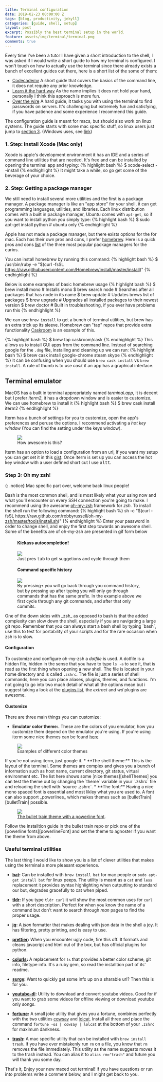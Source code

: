 ```yaml
---
title: Terminal configuration
date: 2019-02-23 00:00:00 Z
tags: [blog, productivity, jekyll]
catagories: [guide, shell, setup]
layout: post
excerpt: Possibly the best terminal setup in the world.
feature: assets/img/terminal/terminal.png
comments: true
---
```


Every time I've been a tutor I have given a short introduction to the shell, I
was asked if I would write a short guide to how my terminal is configured. I
won't touch on how to actually use the terminal since there already exists a
bunch of excellent guides out there, here is a short list of the some of them:

* [Codecademy](https://www.codecademy.com/learn/learn-the-command-line) A short
guide that covers the basics of the command line, it does not require any prior
knowledge.
* [Learn it the hard way](https://learnpythonthehardway.org/book/appendixa.html)
As the name implies it does not hold your hand, personally I think this
approach is more fun.
* [Over the wire](http://overthewire.org/wargames/bandit/)
A hard guide, it tasks you with using the terminal to find passwords on
servers. It's challenging but extremely fun and satisfying, if you have patience
and some experience I recommend this guide.


The configuration guide is meant for macs, but should also work on linux
systems. The guide starts with some mac specific stuff, so linux users just jump
to [section 3](#section3). (Windows uses, see [link][joke])


### 1. Step: Install Xcode (Mac only)
Xcode is apple's development environment it has an IDE and a series of command
line utilities that are needed. It's free and can be installed by opening the
terminal app and typing:
{% highlight bash %}
    $ xcode-select --install
{% endhighlight %}
It might take a while, so go get some of the beverage of your choice.

### 2. Step: Getting a package manager
We still need to install several more utilities and the first is a package
manager. A package manager is like an "app store" for your shell, it can get
programming languages, utilities, and libraries. Each linux distribution comes
with a built in package manager, Ubuntu comes with `apt-get`, so if you want to
install python you simply type:
{% highlight bash %}
    $ sudo apt-get install python # ubuntu only
{% endhighlight %}

Apple has not made a package manager, but there exists options for the for mac.
Each has their own pros and cons, I prefer [homebrew](http://brew.sh).
Here is a quick pros and cons [list][pro-con-list] of the three most popular package
managers for the curios.

You can install homebrew by running this command:
{% highlight bash %}
    $ /usr/bin/ruby -e "$(curl -fsSL https://raw.githubusercontent.com/Homebrew/install/master/install)"
{% endhighlight %}

Below is some examples of basic homebrew usage
{% highlight bash %}
    $ brew install mono # Installs mono
    $ brew search node # Searches after all packages that has node in its name
    $ brew update # Updates brews list of packages
    $ brew upgrade # Upgrades all installed packages to their newest version
    $ brew doctor # Built in troubleshooting, if you ever have problems run this
{% endhighlight %}

We can use `brew install` to get a bunch of terminal utilities, but brew has
an extra trick up its sleeve. Homebrew can "tap" repos that provide extra
functionality [Caskroom](https://caskroom.github.io) is an example of this.

{% highlight bash %}
    $ brew tap caskroom/cask
{% endhighlight %}
This allows us to install GUI apps from the command line.
Instead of searching google for the `.dmg` file, installing and cleaning up we
can run:
{% highlight bash %}
    $ brew cask install google-chrome steam skype
{% endhighlight %}
It can be confusing when you should use `brew cask install` vs `brew
install`. A rule of thumb is to use _cask_ if an app has a graphical interface.


## Terminal emulator
MacOS has a built in terminal appropriately named _terminal.app_, it is decent
but I prefer _iterm2_, it has a dropdown window and is easier to customize.
We can use homebrew to install it
{% highlight bash %}
    $ brew cask install iterm2
{% endhighlight %}

Iterm has a bunch of settings for you to customize, open the app's
preferences and peruse the options. I recommend activating a _hot key window_
(You can find the setting under the keys window).
<figure>
    <a href="/assets/img/terminal/hotkey.png">
	<img src="/assets/img/terminal/hotkey.png">
    </a>
	<figcaption>How awesome is this?</figcaption>
</figure>

Iterm has an option to load a configuration from an url, If you want my setup
you can get set it in this [gist][iterm-gist]. Once Iterm is set up you can
access the hot key window with a user defined short cut I use
<kbd>alt</kbd><kbd>t</kbd>.


### Step 3: Oh my zsh!
<a name="section3"></a>

{: .notice}
Mac specific part over, welcome back linux people!


Bash is the most common shell, and is most likely what your using now and what
you'll encounter on every SSH connection you're going to make. I recommend using
the awesome [oh-my-zsh][oh-zsh] framework for _zsh_.
To install the shell run the following command:
{% highlight bash %}
    sh -c "$(curl -fsSL https://raw.github.com/robbyrussell/oh-my-zsh/master/tools/install.sh)"
{% endhighlight %}
Enter your password in order to change shell, and enjoy the first step towards
an awesome shell. Some of the benefits are of oh-my-zsh are presented in gif
form below
<figure>
    <h4>Kickass autocompletion!</h4>
	<a href="/assets/img/terminal/autocomplete.gif">
        <img src="/assets/img/terminal/autocomplete.gif">
    </a>
	<figcaption>Just pres <kbd>tab</kbd> to get suggetions and cycle through
    them</figcaption>
</figure>
<figure>
    <h4>Command specific history</h4>
	<a href="/assets/img/terminal/commandHistory.gif">
        <img src="/assets/img/terminal/commandHistory.gif">
    </a>
	<figcaption>By pressing<kbd>↑</kbd> you will go back through you command
    history, but by pressing up after typing you will only go through commands
    that has the same prefix. In the example above we first cycle through
    any git commands, and after that only commits.</figcaption>
</figure>
One of the down sides with _zsh_ as opposed to bash is that the added complexity
can slow down the shell, especially if you are navigating a large git repo.
Remember that you can always start a bash shell by typing `bash`, use this to
test for portability of your scripts and for the rare occasion when zsh is to
slow.


#### Configuration
To customize and configure oh-my-zsh a _dotfile_ is used. A dotfile is a hidden
file, hidden in the sense that you have to type `ls -a` to see it, that is
read as the first thing when opening a new shell. The file is located in your
home directory and is called `.zshrc`. The file is just a series of shell
commands, here you can place aliases, plugins, themes, and functions.
I'm not going to go into two much detail of what all the options mean but i
suggest taking a look at the [plugins list][plugins], the _extract_ and _wd_
plugins are awesome.

#### Customize
There are three main things you can customize:
* **Emulator color theme:**. These are the colors of you emulator, how you
customize them depend on the emulator you're using. If you're using iterm
some nice themes can be found [here](https://iterm2colorschemes.com)
<figure>
	<a href="/assets/img/terminal/themes.png">
        <img src="/assets/img/terminal/themes.png">
    </a>
	<figcaption>Examples of different color themes</figcaption>
</figure>
If you're not using iterm, just google it.
* **The shell theme:** This is the layout of the terminal. Some themes are
complex and gives you a bunch of information such as host name, current
directory, git status, virtual environment etc. The list here shows some
[nice themes][shellThemes] you can test the theme out by changing the
`theme` variable in your `.zshrc` file and reloading the shell with
`source .zshrc`.
* **The font:** Having a nice mono spaced font is essential and most likley
what you are used to. A font can also support _powerlines_ which makes themes
such as [bulletTrain][bulletTrain] possible.
<figure>
    <img src="https://camo.githubusercontent.com/c5b0c78df1c3ca27bb2c5577114a92018bbdbee0/687474703a2f2f7261772e6769746875622e636f6d2f6361696f676f6e64696d2f62756c6c65742d747261696e2d6f682d6d792d7a73682d7468656d652f6d61737465722f696d672f707265766965772e676966">
    <figcaption><a href="https://github.com/caiogondim/bullet-train.zsh"
    title="The bullet train theme with a powerline font">The bullet train theme
    with a powerline font</a>.</figcaption>
</figure>
Follow the installtion guide in the bullet train repo or pick one of the
[powerline fonts][powerlineFont] and set the theme to agnoster if you want the
theme from above.

### Useful terminal utilities
The last thing I would like to show you is a list of clever utilities that makes
using the terminal a more pleasant experience.

* **[bat](https://github.com/sharkdp/bat):** Can be installed with
`brew install bat` for mac people or `sudo apt-get install bat` for linux peeps.
The utility is meant as a `cat` and `less` replacement it provides syntax
highlighting when outputting to standard our but, degrades gracefully to cat
when piped.

* **[tldr](https://tldr.sh):** If you type `tldr curl` it will
show the most common uses for `curl` with a short description. Perfect for when
you know the name of a command but don't want to search through _man_ pages to find the
proper usage.

* **[jq](https://stedolan.github.io/jq/):** A _json_ formatter that makes
dealing with json data in the shell a joy. It has filtering, pretty printing,
and is easy to use.

* **[prettier][prettier]:** When you encounter ugly code, fire this off. It
formats and cleans javacript and html out of the box, but has official
plugins for python.

* **[colurls][colurls]:** A replacement for `ls` that provides a better color
scheme, git info, filetype info. It's a ruby gem, so read the installtion
part of its' readme.

* **[surge](http://surge.sh)**: Want to quickly get some info up on a sharable url?
Then this is for you.

* **[youtube-dl][youtube-dl]:** Utility to download and convert youtube videos.
Good for if you want to grab some videos for offline viewing or download youtube
only songs.

* **[fortune][fortune]:** A small joke utility that gives you a fortune,
combines perfectly with the two utilities [cowsay][cowsay] and [lolcat][lolcat].
Install all three and place the command `fortune -os | cowsay | lolcat` at the
bottom of your `.zshrc` for maximum dankness.

* **[trash](https://hasseg.org/trash/):** A mac specific utility that can be
installed with `brew install trash`. If you have ever mistakenly run `rm` on a
file, you know that `rm` removes the file immediately. This utility as the name
suggests moves it to the trash instead. You can alias it to `alias rm="trash"`
and future you will thank you some day.   


That's it, Enjoy your new maxed out terminal!
If you have questions or run into problems write a comment below, and I might
get back to you.






[pkg-cmp]: https://apple.stackexchange.com/questions/32724/what-are-pros-and-cons-for-macports-fink-and-homebrew
[pro-con-list]: https://apple.stackexchange.com/questions/32724/what-are-pros-and-cons-for-macports-fink-and-homebrew
[iterm-gist]: https://gist.github.com/Rotendahl/46aa382231ee80cd58bcf8d303747188
[oh-zsh]: https://ohmyz.sh
[plugins]: https://github.com/robbyrussell/oh-my-zsh/wiki/Plugins
[shellThemes]: https://github.com/robbyrussell/oh-my-zsh/wiki/Themes
[bulletTrain]: https://github.com/caiogondim/bullet-train.zsh
[fortune]: https://www.ibiblio.org/pub/linux/games/amusements/fortune/!INDEX.html
[cowsay]: https://github.com/tnalpgge/rank-amateur-cowsay
[lolcat]: https://github.com/busyloop/lolcat
[youtube-dl]: https://rg3.github.io/youtube-dl/
[colurls]: https://github.com/athityakumar/colorls
[prettier]: https://github.com/prettier/prettier
[joke]: http://www.lmgtfy.com/?q=how+to+install+linux%3F
[powerlineFont]: https://github.com/powerline/fonts
